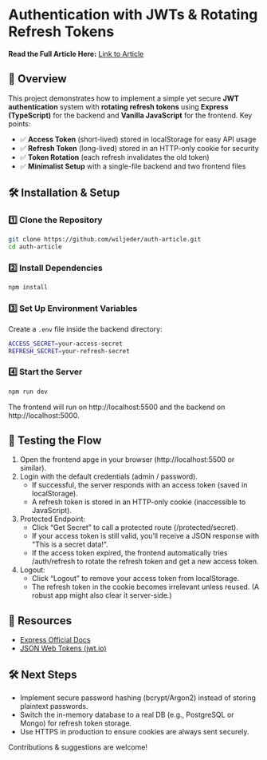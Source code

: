 # **Authentication with JWTs & Rotating Refresh Tokens**

**Read the Full Article Here:** [Link to Article](https://dev.to/wiljeder/secure-authentication-with-jwts-rotating-refresh-tokens-typescript-express-vanilla-js-4f41)

## **📌 Overview**

This project demonstrates how to implement a simple yet secure **JWT authentication** system with **rotating refresh tokens** using **Express (TypeScript)** for the backend and **Vanilla JavaScript** for the frontend. Key points:

- ✅ **Access Token** (short-lived) stored in localStorage for easy API usage
- ✅ **Refresh Token** (long-lived) stored in an HTTP-only cookie for security
- ✅ **Token Rotation** (each refresh invalidates the old token)
- ✅ **Minimalist Setup** with a single-file backend and two frontend files

## **🛠 Installation & Setup**

### **1️⃣ Clone the Repository**

```bash
git clone https://github.com/wiljeder/auth-article.git
cd auth-article
```

### 2️⃣ Install Dependencies

```bash
npm install
```

### 3️⃣ Set Up Environment Variables

Create a `.env` file inside the backend directory:

```bash
ACCESS_SECRET=your-access-secret
REFRESH_SECRET=your-refresh-secret
```

### 4️⃣ Start the Server

```bash
npm run dev
```

The frontend will run on http://localhost:5500 and the backend on http://localhost:5000.

## 🧪 Testing the Flow

1. Open the frontend apge in your browser (http://localhost:5500 or similar).
2. Login with the default credentials (admin / password).
   - If successful, the server responds with an access token (saved in localStorage).
   - A refresh token is stored in an HTTP-only cookie (inaccessible to JavaScript).
3. Protected Endpoint:
   - Click “Get Secret” to call a protected route (/protected/secret).
   - If your access token is still valid, you’ll receive a JSON response with "This is a secret data!".
   - If the access token expired, the frontend automatically tries /auth/refresh to rotate the refresh token and get a new access token.
4. Logout:
   - Click “Logout” to remove your access token from localStorage.
   - The refresh token in the cookie becomes irrelevant unless reused. (A robust app might also clear it server-side.)

## 🔗 Resources

- [Express Official Docs](https://expressjs.com/)
- [JSON Web Tokens (jwt.io)](https://jwt.io/)

## 🛠️ Next Steps

- Implement secure password hashing (bcrypt/Argon2) instead of storing plaintext passwords.
- Switch the in-memory database to a real DB (e.g., PostgreSQL or Mongo) for refresh token storage.
- Use HTTPS in production to ensure cookies are always sent securely.

Contributions & suggestions are welcome!
